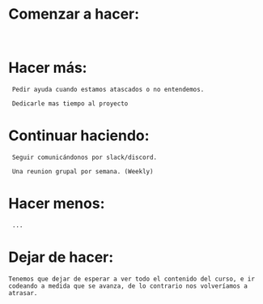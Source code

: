 # Comenzar a hacer:

```
 
```

# Hacer más:

```
 Pedir ayuda cuando estamos atascados o no entendemos.
```
```
 Dedicarle mas tiempo al proyecto
```

# Continuar haciendo:

```
 Seguir comunicándonos por slack/discord.
```
```
 Una reunion grupal por semana. (Weekly)
```

# Hacer menos:

```
 ...
```

# Dejar de hacer:

```
Tenemos que dejar de esperar a ver todo el contenido del curso, e ir codeando a medida que se avanza, de lo contrario nos volveríamos a atrasar.
```
